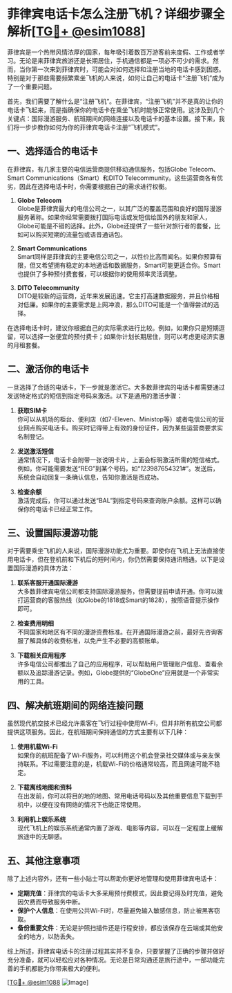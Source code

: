 # 菲律宾电话卡怎么注册飞机？详细步骤全解析[[TG💪+ @esim1088](https://t.me/s/esim1088)]

菲律宾是一个热带风情浓厚的国家，每年吸引着数百万游客前来度假、工作或者学习。无论是来菲律宾旅游还是长期居住，手机通信都是一项必不可少的需求。然而，当你第一次来到菲律宾时，可能会对如何选择和注册当地的电话卡感到困惑。特别是对于那些需要频繁乘坐飞机的人来说，如何让自己的电话卡“注册飞机”成为了一个重要问题。

首先，我们需要了解什么是“注册飞机”。在菲律宾，“注册飞机”并不是真的让你的电话卡飞起来，而是指确保你的电话卡在乘坐飞机时能够正常使用。这涉及到几个关键点：国际漫游服务、航班期间的网络连接以及电话卡的基本设置。接下来，我们将一步步教你如何为你的菲律宾电话卡注册“飞机模式”。

## 一、选择适合的电话卡

在菲律宾，有几家主要的电信运营商提供移动通信服务，包括Globe Telecom、Smart Communications（Smart）和DITO Telecommunity。这些运营商各有优劣，因此在选择电话卡时，你需要根据自己的需求进行权衡。

1. **Globe Telecom**  
   Globe是菲律宾最大的电信公司之一，以其广泛的覆盖范围和良好的国际漫游服务著称。如果你经常需要拨打国际电话或发短信给国外的朋友和家人，Globe可能是不错的选择。此外，Globe还提供了一些针对旅行者的套餐，比如可以购买短期的流量包或语音通话包。

2. **Smart Communications**  
   Smart同样是菲律宾的主要电信公司之一，以性价比高而闻名。如果你预算有限，但又希望拥有稳定的本地通话和数据服务，Smart可能更适合你。Smart也提供了多种预付费套餐，可以根据你的使用频率灵活调整。

3. **DITO Telecommunity**  
   DITO是较新的运营商，近年来发展迅速。它主打高速数据服务，并且价格相对低廉。如果你的主要需求是上网冲浪，那么DITO可能是一个值得尝试的选择。

在选择电话卡时，建议你根据自己的实际需求进行比较。例如，如果你只是短期逗留，可以选择一张便宜的预付费卡；如果你计划长期居住，则可以考虑更经济实惠的月租套餐。

## 二、激活你的电话卡

一旦选择了合适的电话卡，下一步就是激活它。大多数菲律宾的电话卡都需要通过发送特定格式的短信到指定号码来激活。以下是通用的激活步骤：

1. **获取SIM卡**  
   你可以从机场的柜台、便利店（如7-Eleven、Ministop等）或者电信公司的营业网点购买电话卡。购买时记得带上有效的身份证件，因为某些运营商要求实名制登记。

2. **发送激活短信**  
   通常情况下，电话卡会附带一张说明卡片，上面会标明激活所需的短信格式。例如，你可能需要发送“REG”到某个号码，如“*123*987654321#”。发送后，系统会自动回复一条确认信息，告知你激活是否成功。

3. **检查余额**  
   激活完成后，你可以通过发送“BAL”到指定号码来查询账户余额。这样可以确保你的电话卡已经正常工作。

## 三、设置国际漫游功能

对于需要乘坐飞机的人来说，国际漫游功能尤为重要。即使你在飞机上无法直接使用电话卡，但在登机前和下机后的短时间内，你仍然需要保持通讯畅通。以下是设置国际漫游的具体方法：

1. **联系客服开通国际漫游**  
   大多数菲律宾电信公司都支持国际漫游服务，但需要提前申请开通。你可以拨打运营商的客服热线（如Globe的1818或Smart的1828），按照语音提示操作即可。

2. **检查费用明细**  
   不同国家和地区有不同的漫游资费标准。在开通国际漫游之前，最好先咨询客服了解具体的收费标准，以免产生不必要的高额账单。

3. **下载相关应用程序**  
   许多电信公司都推出了自己的应用程序，可以帮助用户管理账户信息、查看余额以及追踪漫游记录。例如，Globe提供的“GlobeOne”应用就是一个非常实用的工具。

## 四、解决航班期间的网络连接问题

虽然现代航空技术已经允许乘客在飞行过程中使用Wi-Fi，但并非所有航空公司都提供这项服务。因此，在航班期间保持通信的方式主要有以下几种：

1. **使用机载Wi-Fi**  
   如果你的航班配备了Wi-Fi服务，可以利用这个机会登录社交媒体或与亲友保持联系。不过需要注意的是，机载Wi-Fi的价格通常较高，而且网速可能不稳定。

2. **下载离线地图和资料**  
   在出发前，你可以将目的地的地图、常用电话号码以及其他重要信息下载到手机中，以便在没有网络的情况下也能正常使用。

3. **利用机上娱乐系统**  
   现代飞机上的娱乐系统通常内置了游戏、电影等内容，可以在一定程度上缓解旅途中的无聊感。

## 五、其他注意事项

除了上述内容外，还有一些小贴士可以帮助你更好地管理和使用菲律宾电话卡：

- **定期充值**：菲律宾的电话卡大多采用预付费模式，因此要记得及时充值，避免因欠费而导致服务中断。
- **保护个人信息**：在使用公共Wi-Fi时，尽量避免输入敏感信息，防止被黑客窃取。
- **备份重要文件**：无论是护照扫描件还是行程安排，都应该保存在云端或其他安全的地方，以防丢失。

综上所述，菲律宾电话卡的注册过程其实并不复杂，只要掌握了正确的步骤并做好充分准备，就可以轻松应对各种情况。无论是日常沟通还是旅行途中，一部功能完善的手机都能为你带来极大的便利。

[[TG💪+ @esim1088](https://t.me/s/esim1088) ![Image](https://i.postimg.cc/4NQfJmqS/Snipaste-2025-05-13-00-14-12.png)]